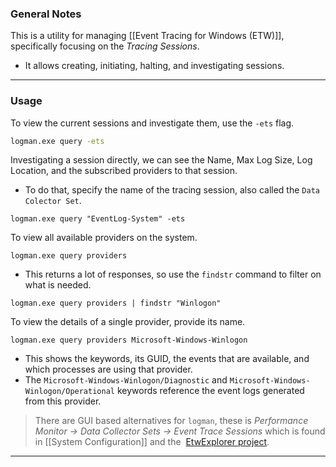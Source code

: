 ### General Notes

This is a utility for managing [[Event Tracing for Windows (ETW)]], specifically focusing on the *Tracing Sessions*.
- It allows creating, initiating, halting, and investigating sessions.

---
### Usage

To view the current sessions and investigate them, use the `-ets` flag.
```cmd
logman.exe query -ets
```

Investigating a session directly, we can see the Name, Max Log Size, Log Location, and the subscribed providers to that session.
- To do that, specify the name of the tracing session, also called the `Data Colector Set`.
```CMD
logman.exe query "EventLog-System" -ets
```

To view all available providers on the system.
```CMD
logman.exe query providers
```
- This returns a lot of responses, so use the `findstr` command to filter on what is needed.
```
logman.exe query providers | findstr "Winlogon"
```

To view the details of a single provider, provide its name.
```
logman.exe query providers Microsoft-Windows-Winlogon
```
- This shows the keywords, its GUID, the events that are available, and which processes are using that provider.
- The `Microsoft-Windows-Winlogon/Diagnostic` and `Microsoft-Windows-Winlogon/Operational` keywords reference the event logs generated from this provider.

> There are GUI based alternatives for `logman`,  these is *Performance Monitor -> Data Collector Sets -> Event Trace Sessions* which is found in [[System Configuration]] and the  [EtwExplorer project](https://github.com/zodiacon/EtwExplorer).

---
